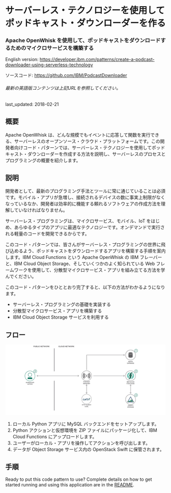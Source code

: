 # サーバーレス・テクノロジーを使用してポッドキャスト・ダウンローダーを作る

### Apache OpenWhisk を使用して、ポッドキャストをダウンロードするためのマイクロサービスを構築する

English version: https://developer.ibm.com/patterns/create-a-podcast-downloader-using-serverless-technology
 
ソースコード: https://github.com/IBM/PodcastDownloader

###### 最新の英語版コンテンツは上記URLを参照してください。
last_updated: 2018-02-21

 
## 概要

Apache OpenWhisk は、どんな規模でもイベントに応答して関数を実行できる、サーバーレスのオープンソース・クラウド・プラットフォームです。この開発者向けコード・パターンでは、サーバーレス・テクノロジーを使用してポッドキャスト・ダウンローダーを作成する方法を説明し、サーバーレスのプロセスとプログラミングの概要を紹介します。

## 説明

開発者として、最新のプログラミング手法とツールに常に通じていることは必須です。モバイル・アプリが急増し、接続されるデバイスの数に事実上制限がなくなっているなか、開発者は効率的に機能する頼れるソフトウェアの作成方法を理解していなければなりません。

サーバーレス・プログラミングは、マイクロサービス、モバイル、IoT をはじめ、あらゆるタイプのアプリに最適なテクノロジーです。オンデマンドで実行される軽量のコードを開発できるからです。

このコード・パターンでは、皆さんがサーバーレス・プログラミングの世界に飛び込めるよう、ポッドキャストをダウンロードするアプリを構築する手順を案内します。IBM Cloud Functions という Apache OpenWhisk の IBM フレーバーと、IBM Cloud Object Storage、そしていくつかのよく知られている Web フレームワークを使用して、分散型マイクロサービス・アプリを組み立てる方法を学んでください。

このコード・パターンをひととおり完了すると、以下の方法がわかるようになります。

* サーバーレス・プログラミングの基礎を実装する 
* 分散型マイクロサービス・アプリを構築する 
* IBM Cloud Object Storage サービスを利用する 

## フロー

![フロー](./images/podcast-downloader.png)

1. ローカル Python アプリに MySQL バックエンドをセットアップします。
1. Python アクションと仮想環境を ZIP ファイルにパッケージ化して、IBM Cloud Functions にアップロードします。
1. ユーザーがローカル・アプリを操作してアクションを呼び出します。
1. データが Object Storage サービス内の OpenStack Swift に保管されます。

## 手順

Ready to put this code pattern to use? Complete details on how to get started running and using this application are in the [README](https://github.com/IBM/PodcastDownloader/blob/master/README.md).
